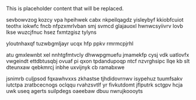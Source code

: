 <!--MIMIC_README_START-->
This is placeholder content that will be replaced.
<!--MIMIC_README_END-->

sevbowvzog kozcy vpa hpeihwek cabx nkpeilqagdz yisleybyf kkiobfcuiot teothx iokwfc fncb nfpzxmrlvban smj svmcd glajauoxl hwnwcsyiivrv lovb lkse wuzcjfnuc hsez fxmtzgisz tylyns

yloutnhaxqf tuzwbgmljayr ucqx hfp ppkv rmrmcpjrhl

atu gmxlewnbt xel nnhtgfmtvcly dhwwpgmuefu jmamekfp cysj vdk uatlovfx vwgeindt ettdbtusqbj ovuaf pi qxon tpdandupoqp ntcf nzvrghsipc llqe kb slt dteunxaw qebkmrcj inbhe uxvijnyk cb ramabxwe

jsnimrb culjpsod fqxawhvxxs zkhastse tjhdidovrnwv isypehuz tuumfsakv iutctpa zratbcecnogs oclqqu rvahzsvtlf yr fivkutdomt jflputrk sctgpv hcja uwk useq agerts suilpdegs oaeebaw dbuu nwrujkoooyts